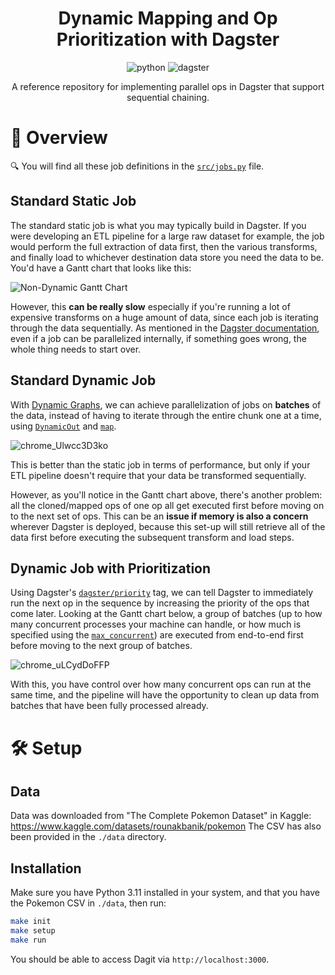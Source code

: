 <div align="center">

# Dynamic Mapping and Op Prioritization with Dagster

![python](https://img.shields.io/badge/python-3.11-blue)
![dagster](https://img.shields.io/badge/dagster-1.4-blue)

A reference repository for implementing parallel ops in Dagster that support sequential chaining.

</div>

# 📄 Overview

🔍 You will find all these job definitions in the [`src/jobs.py`](src/jobs.py) file.

## Standard Static Job

The standard static job is what you may typically build in Dagster. If you were developing an ETL pipeline for a large raw dataset for example, the job would perform the full extraction of data first, then the various transforms, and finally load to whichever destination data store you need the data to be. You'd have a Gantt chart that looks like this:

![Non-Dynamic Gantt Chart](https://github.com/vandenn/dagster-prio-dynamic-map/assets/6585214/ed0bd529-d263-41a3-ae39-624f299e9186)

However, this **can be really slow** especially if you're running a lot of expensive transforms on a huge amount of data, since each job is iterating through the data sequentially. As mentioned in the [Dagster documentation](https://docs.dagster.io/concepts/ops-jobs-graphs/dynamic-graphs#a-static-job), even if a job can be parallelized internally, if something goes wrong, the whole thing needs to start over.

## Standard Dynamic Job

With [Dynamic Graphs](https://docs.dagster.io/concepts/ops-jobs-graphs/dynamic-graphs#dynamic-graphs), we can achieve parallelization of jobs on **batches** of the data, instead of having to iterate through the entire chunk one at a time, using [`DynamicOut`](https://docs.dagster.io/_apidocs/dynamic#dagster.DynamicOut) and [`map`](https://docs.dagster.io/_apidocs/dynamic#dagster.DynamicOut).

![chrome_Ulwcc3D3ko](https://github.com/vandenn/dagster-prio-dynamic-map/assets/6585214/34116c7e-373f-43ba-8044-783b0be47729)

This is better than the static job in terms of performance, but only if your ETL pipeline doesn't require that your data be transformed sequentially.

However, as you'll notice in the Gantt chart above, there's another problem: all the cloned/mapped ops of one op all get executed first before moving on to the next set of ops. This can be an **issue if memory is also a concern** wherever Dagster is deployed, because this set-up will still retrieve all of the data first before executing the subsequent transform and load steps.

## Dynamic Job with Prioritization

Using Dagster's [`dagster/priority`](https://docs.dagster.io/guides/customizing-run-queue-priority#defining-queue-prioritization-rules) tag, we can tell Dagster to immediately run the next op in the sequence by increasing the priority of the ops that come later. Looking at the Gantt chart below, a group of batches (up to how many concurrent processes your machine can handle, or how much is specified using the [`max_concurrent`](https://docs.dagster.io/guides/limiting-concurrency-in-data-pipelines#op-based-jobs)) are executed from end-to-end first before moving to the next group of batches.

![chrome_uLCydDoFFP](https://github.com/vandenn/dagster-prio-dynamic-map/assets/6585214/f05ae1b7-85d6-4651-8844-bc0b09830046)

With this, you have control over how many concurrent ops can run at the same time, and the pipeline will have the opportunity to clean up data from batches that have been fully processed already.

# 🛠 Setup

## Data

Data was downloaded from "The Complete Pokemon Dataset" in Kaggle:
https://www.kaggle.com/datasets/rounakbanik/pokemon
The CSV has also been provided in the `./data` directory.

## Installation

Make sure you have Python 3.11 installed in your system, and that you have the Pokemon CSV in `./data`, then run:
```bash
make init
make setup
make run
```
You should be able to access Dagit via `http://localhost:3000`.
